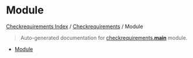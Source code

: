 # Module

[Checkrequirements Index](../README.md#checkrequirements-index) /
[Checkrequirements](./index.md#checkrequirements) /
Module

> Auto-generated documentation for [checkrequirements.__main__](../../../checkrequirements/__main__.py) module.

- [Module](#module)
